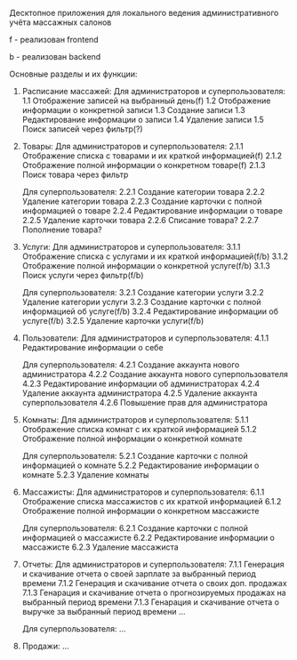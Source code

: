 Десктопное приложения для локального ведения административного учёта массажных салонов

f - реализован frontend

b - реализован backend

Основные разделы и их функции:
1. Расписание массажей:
	Для администраторов и суперпользователя:
	1.1 Отображение записей на выбранный день(f)
	1.2 Отображение информации о конкретной записи
	1.3 Создание записи
	1.3 Редактирование информации о записи
	1.4 Удаление записи
	1.5 Поиск записей через фильтр(?)

	
2. Товары:
	Для администраторов и суперпользователя:
	2.1.1 Отображение списка с товарами и их краткой информацией(f)
	2.1.2 Отображение полной информации о конкретном товаре(f)
	2.1.3 Поиск товара через фильтр
	
	Для суперпользователя:
	2.2.1 Создание категории товара
	2.2.2 Удаление категории товара
	2.2.3 Создание карточки с полной информацией о товаре
	2.2.4 Редактирование информации о товаре
	2.2.5 Удаление карточки товара
	2.2.6 Списание товара?
	2.2.7 Пополнение товара?


3. Услуги:
	Для администраторов и суперпользователя:
	3.1.1 Отображение списка с услугами и их краткой информацией(f/b)
	3.1.2 Отображение полной информации о конкретной услуге(f/b)
	3.1.3 Поиск услуги через фильтр(f/b)
	
	Для суперпользователя:
	3.2.1 Создание категории услуги
	3.2.2 Удаление категории услуги
	3.2.3 Создание карточки с полной информацией об услуге(f/b)
	3.2.4 Редактирование информации об услуге(f/b)
	3.2.5 Удаление карточки услуги(f/b)


4. Пользователи:
	Для администраторов и суперпользователя:
	4.1.1 Редактирование информации о себе

	Для суперпользователя:
	4.2.1 Создание аккаунта нового администратора
	4.2.2 Создание аккаунта нового суперпользователя
	4.2.3 Редактирование информации об администраторах
	4.2.4 Удаление аккаунта администратора
	4.2.5 Удаление аккаунта суперпользователя
	4.2.6 Повышение прав для администратора


5. Комнаты:
	Для администраторов и суперпользователя:
	5.1.1 Отображение списка комнат с их краткой информацией
	5.1.2 Отображение полной информации о конкретной комнате
	
	Для суперпользователя:
	5.2.1 Создание карточки с полной информацией о комнате
	5.2.2 Редактирование информации о комнате
	5.2.3 Удаление комнаты


6. Массажисты:
	Для администраторов и суперпользователя:
	6.1.1 Отображение списка массажистов с их краткой информацией
	6.1.2 Отображение полной информации о конкретном массажисте

	Для суперпользователя:
	6.2.1 Создание карточки с полной информацией о массажисте
	6.2.2 Редактирование информации о массажисте
	6.2.3 Удаление массажиста


7. Отчеты:
	Для администраторов и суперпользователя:
	7.1.1 Генерация и скачивание отчета о своей зарплате за выбранный период времени
	7.1.2 Генерация и скачивание отчета о своих доп. продажах
	7.1.3 Генарация и скачивание отчета о прогнозируемых продажах на выбранный период времени
	7.1.3 Генарация и скачивание отчета о выручке за выбранный период времени 
	...

	Для суперпользователя:
	...

8. Продажи:
   ...
